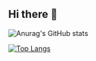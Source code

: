 ## Hi there 👋
![Anurag's GitHub stats](https://github-readme-stats.vercel.app/api?username=PivnayaGODZILLA&show_icons=true&theme=merko&bg_color=00000000&&&hide_border=true)

[![Top Langs](https://github-readme-stats.vercel.app/api/top-langs/?username=PivnayaGODZILLA&layout=compact&theme=merko&hide_border=true&bg_color=00000000)](https://github.com/anuraghazra/github-readme-stats)


<!--
**PivnayaGODZILLA/PivnayaGODZILLA** is a ✨ _special_ ✨ repository because its `README.md` (this file) appears on your GitHub profile.

Here are some ideas to get you started:

- 🔭 I’m currently working on ...
- 🌱 I’m currently learning ...
- 👯 I’m looking to collaborate on ...
- 🤔 I’m looking for help with ...
- 💬 Ask me about ...
- 📫 How to reach me: ...
- 😄 Pronouns: ...
- ⚡ Fun fact: ...
-->
